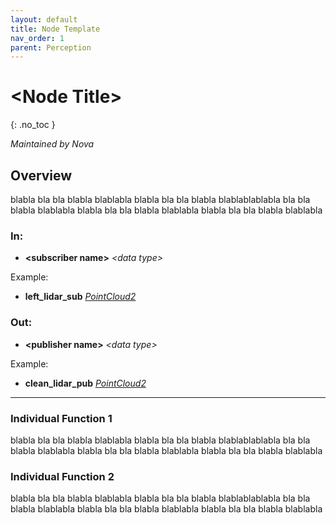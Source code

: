 ```yaml
---
layout: default
title: Node Template
nav_order: 1
parent: Perception
---
```


# \<Node Title\>
{: .no_toc }

*Maintained by Nova*

## Overview
blabla bla bla blabla blablabla blabla bla bla blabla blablablablabla bla bla blabla blablabla
blabla bla bla blabla blablabla blabla bla bla blabla blablabla

### In:
- **\<subscriber name\>** *\<data type\>*

Example:
- **left_lidar_sub** [*PointCloud2*](https://docs.ros2.org/latest/api/sensor_msgs/msg/PointCloud.html)

### Out:
- **\<publisher name\>** *\<data type\>*

Example:
- **clean_lidar_pub** [*PointCloud2*](https://docs.ros2.org/latest/api/sensor_msgs/msg/PointCloud.html)

---

### Individual Function 1
blabla bla bla blabla blablabla blabla bla bla blabla blablablablabla bla bla blabla blablabla
blabla bla bla blabla blablabla blabla bla bla blabla blablabla

### Individual Function 2
blabla bla bla blabla blablabla blabla bla bla blabla blablablablabla bla bla blabla blablabla
blabla bla bla blabla blablabla blabla bla bla blabla blablabla